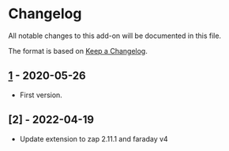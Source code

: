 # Changelog
All notable changes to this add-on will be documented in this file.

The format is based on [Keep a Changelog](https://keepachangelog.com/en/1.0.0/).

## [1] - 2020-05-26

- First version.

## [2] - 2022-04-19

- Update extension to zap 2.11.1 and faraday v4


[1]: https://github.com/infobyte/faraday_zap
